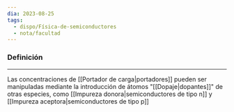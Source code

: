 ```yaml
---
dia: 2023-08-25
tags:
  - dispo/Física-de-semiconductores
  - nota/facultad
---
```

### Definición
---
Las concentraciones de [[Portador de carga|portadores]] pueden ser manipuladas mediante la introducción de átomos "[[Dopaje|dopantes]]" de otras especies, como [[Impureza donora|semiconductores de tipo n]] y [[Impureza aceptora|semiconductores de tipo p]] 